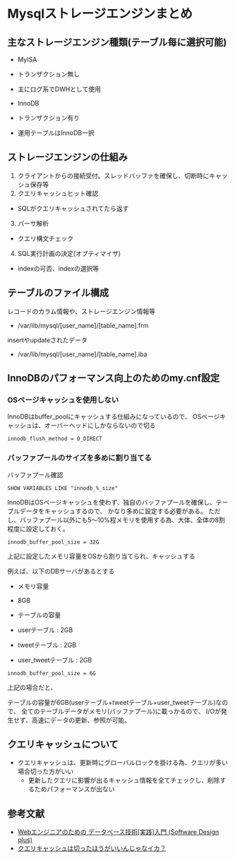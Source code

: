# Mysqlストレージエンジンまとめ

## 主なストレージエンジン種類(テーブル毎に選択可能)
* MyISA
 * トランザクション無し
 * 主にログ系でDWHとして使用

* InnoDB
 * トランザクション有り
 * 運用テーブルはInnoDB一択

## ストレージエンジンの仕組み
1. クライアントからの接続受付。スレッドバッファを確保し、切断時にキャッシュ保存等
2. クエリキャッシュヒット確認
 * SQLがクエリキャッシュされてたら返す
3. パーサ解析
 * クエリ構文チェック
4. SQL実行計画の決定(オプティマイザ)
 * indexの可否、indexの選択等

## テーブルのファイル構成
レコードのカラム情報や、ストレージエンジン情報等
* /var/lib/mysql/[user_name]/[table_name].frm

insertやupdateされたデータ
* /var/lib/mysql/[user_name]/[table_name].iba

## InnoDBのパフォーマンス向上のためのmy.cnf設定
### OSページキャッシュを使用しない

InnoDBはbuffer_poolにキャッシュする仕組みになっているので、
OSページキャッシュは、オーバーヘッドにしかならないので切る
```
innodb_flush_method = O_DIRECT
```
### バッファプールのサイズを多めに割り当てる

バッファプール確認
```
SHOW VARIABLES LIKE "innodb_%_size"
```
InnoDBはOSページキャッシュを使わず、独自のバッファプールを確保し、テーブルデータをキャッシュするので、
かなり多めに設定する必要がある。
ただし、バッファプール以外にも5〜10%程メモリを使用する為、大体、全体の8割程度に設定しておく。
```
innodb_buffer_pool_size = 32G
```
上記に設定したメモリ容量をOSから割り当てられ、キャッシュする

例えば、以下のDBサーバがあるとする
* メモリ容量
 * 8GB

* テーブルの容量
 * userテーブル :       2GB
 * tweetテーブル :      2GB
 * user_tweetテーブル : 2GB

```
innodb_buffer_pool_size = 6G
```
上記の場合だと、

テーブルの容量が6GB(userテーブル+tweetテーブル+user_tweetテーブル)なので、
全てのテーブルデータがメモリ(バッファプール)に載っかるので、
I/Oが発生せず、高速にデータの更新、参照が可能。


## クエリキャッシュについて
* クエリキャッシュは、更新時にグローバルロックを掛ける為、クエリが多い場合切った方がいい
   * 更新したクエリに影響が出るキャッシュ情報を全てチェックし、削除するためパフォーマンスが出ない

## 参考文献
 * [Webエンジニアのための データベース技術[実践]入門 (Software Design plus)](http://goo.gl/HS0ux)
 * [クエリキャッシュは切ったほうがいいんじゃなイカ？](http://dsas.blog.klab.org/archives/52021866.html)
